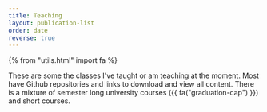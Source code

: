 ```yaml
---
title: Teaching
layout: publication-list
order: date
reverse: true
---
```


{% from "utils.html" import fa %}

These are some the classes I've taught or am teaching at the moment.
Most have Github repositories and links to download and view all content.
There is a mixture of semester long university courses
({{ fa("graduation-cap") }}) and short courses.
